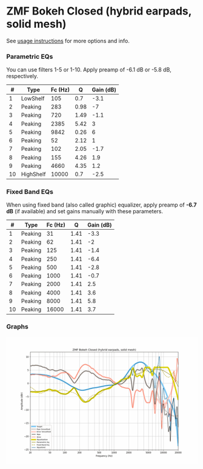 # ZMF Bokeh Closed (hybrid earpads, solid mesh)
See [usage instructions](https://github.com/jaakkopasanen/AutoEq#usage) for more options and info.

### Parametric EQs
You can use filters 1-5 or 1-10. Apply preamp of -6.1 dB or -5.8 dB, respectively.

|   # | Type      |   Fc (Hz) |    Q |   Gain (dB) |
|-----|-----------|-----------|------|-------------|
|   1 | LowShelf  |       105 | 0.7  |        -3.1 |
|   2 | Peaking   |       283 | 0.98 |        -7   |
|   3 | Peaking   |       720 | 1.49 |        -1.1 |
|   4 | Peaking   |      2385 | 5.42 |         3   |
|   5 | Peaking   |      9842 | 0.26 |         6   |
|   6 | Peaking   |        52 | 2.12 |         1   |
|   7 | Peaking   |       102 | 2.05 |        -1.7 |
|   8 | Peaking   |       155 | 4.26 |         1.9 |
|   9 | Peaking   |      4660 | 4.35 |         1.2 |
|  10 | HighShelf |     10000 | 0.7  |        -2.5 |

### Fixed Band EQs
When using fixed band (also called graphic) equalizer, apply preamp of **-6.7 dB** (if available) and set gains manually with these parameters.

|   # | Type    |   Fc (Hz) |    Q |   Gain (dB) |
|-----|---------|-----------|------|-------------|
|   1 | Peaking |        31 | 1.41 |        -3.3 |
|   2 | Peaking |        62 | 1.41 |        -2   |
|   3 | Peaking |       125 | 1.41 |        -1.4 |
|   4 | Peaking |       250 | 1.41 |        -6.4 |
|   5 | Peaking |       500 | 1.41 |        -2.8 |
|   6 | Peaking |      1000 | 1.41 |        -0.7 |
|   7 | Peaking |      2000 | 1.41 |         2.5 |
|   8 | Peaking |      4000 | 1.41 |         3.6 |
|   9 | Peaking |      8000 | 1.41 |         5.8 |
|  10 | Peaking |     16000 | 1.41 |         3.7 |

### Graphs
![](./ZMF%20Bokeh%20Closed%20(hybrid%20earpads,%20solid%20mesh).png)
